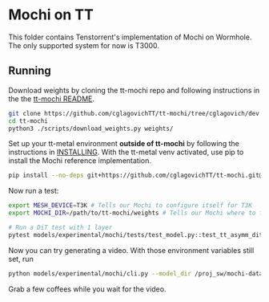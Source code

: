 # Mochi on TT

This folder contains Tenstorrent's implementation of Mochi on Wormhole. The only supported system for now is T3000.

## Running
Download weights by cloning the tt-mochi repo and following instructions in the the [tt-mochi README](https://github.com/cglagovichTT/tt-mochi/blob/cglagovich/dev/README.md).
```bash
git clone https://github.com/cglagovichTT/tt-mochi/tree/cglagovich/dev
cd tt-mochi
python3 ./scripts/download_weights.py weights/
```

Set up your tt-metal environment **outside of tt-mochi** by following the instructions in [INSTALLING](https://github.com/tenstorrent/tt-metal/blob/main/INSTALLING.md).
With the tt-metal venv activated, use pip to install the Mochi reference implementation.
```bash
pip install --no-deps git+https://github.com/cglagovichTT/tt-mochi.git@cglagovich/dev
```

Now run a test:
```bash
export MESH_DEVICE=T3K # Tells our Mochi to configure itself for T3K
export MOCHI_DIR=/path/to/tt-mochi/weights # Tells our Mochi where to find the weights. This dir should contain weights for the dit, decoder, and encoder.

# Run a DiT test with 1 layer
pytest models/experimental/mochi/tests/test_model.py::test_tt_asymm_dit_joint_inference -k "L1"
```

Now you can try generating a video. With those environment variables still set, run
```bash
python models/experimental/mochi/cli.py --model_dir /proj_sw/mochi-data/
```
Grab a few coffees while you wait for the video.
